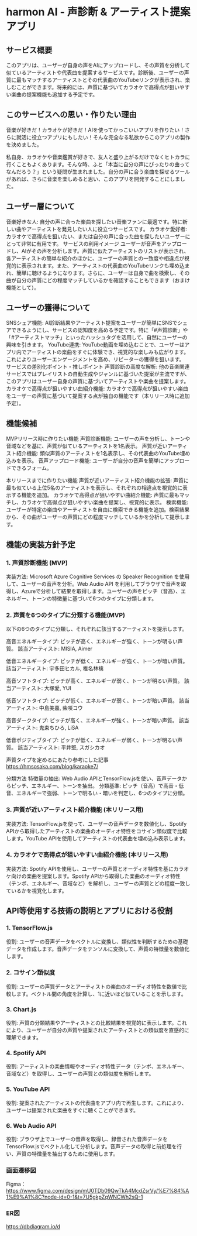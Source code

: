 # harmon AI - 声診断 & アーティスト提案アプリ
## サービス概要
このアプリは、ユーザーが自身の声をAIにアップロードし、その声質を分析して似ているアーティストや代表曲を提案するサービスです。診断後、ユーザーの声質に最もマッチするアーティストとその代表曲のYouTubeリンクが表示され、楽しむことができます。将来的には、声質に基づいてカラオケで高得点が狙いやすい楽曲の提案機能も追加する予定です。

## このサービスへの思い・作りたい理由
音楽が好きだ！カラオケが好きだ！AIを使ってかっこいいアプリを作りたい！さらに就活に役立つアプリにもしたい！そんな完全なる私欲からこのアプリの製作を決めました。

私自身、カラオケや音楽鑑賞が好きで、友人と盛り上がるだけでなくヒトカラに行くこともよくあります。そんな時、ふと「本当に自分の声にぴったりの曲ってなんだろう？」という疑問が生まれました。自分の声に合う楽曲を探せるツールがあれば、さらに音楽を楽しめると思い、このアプリを開発することにしました。

## ユーザー層について
音楽好きな人: 自分の声に合った楽曲を探したい音楽ファンに最適です。特に新しい曲やアーティストを発見したい人に役立つサービスです。
カラオケ愛好者: カラオケで高得点を狙いたい、または自分の声に合った曲を探したいユーザーにとって非常に有用です。
サービスの利用イメージ
ユーザーが音声をアップロードし、AIがその声を分析します。声質に似たアーティストのリストが表示され、各アーティストの簡単な紹介のほかに、ユーザーの声質との一致度や相違点が視覚的に表示されます。また、アーティストの代表曲のYouTubeリンクも埋め込まれ、簡単に聴けるようになります。さらに、ユーザーは自身で曲を検索し、その曲が自分の声質にどの程度マッチしているかを確認することもできます（おまけ機能として）。

## ユーザーの獲得について
SNSシェア機能: AI診断結果やアーティスト提案をユーザーが簡単にSNSでシェアできるようにし、サービスの認知度を高める予定です。特に「#声質診断」や「#アーティストマッチ」といったハッシュタグを活用して、自然にユーザーの興味を引きます。
YouTube連携: YouTube動画を埋め込むことで、ユーザーはアプリ内でアーティストの楽曲をすぐに体験でき、視覚的な楽しみも広がります。これによりユーザーエンゲージメントを高め、リピーターの獲得を狙います。
サービスの差別化ポイント・推しポイント
声質診断の高度な解析: 他の音楽関連サービスではプレイリストの自動生成やジャンルに基づいた提案が主流ですが、このアプリはユーザー自身の声質に基づいてアーティストや楽曲を提案します。
カラオケで高得点が狙いやすい曲紹介機能: カラオケで高得点が狙いやすい楽曲をユーザーの声質に基づいて提案する点が独自の機能です（本リリース時に追加予定）。

## 機能候補
MVPリリース時に作りたい機能
声質診断機能: ユーザーの声を分析し、トーンや音域などを基に、声質が似ているアーティストを1名表示。
声質が近いアーティスト紹介機能: 類似声質のアーティストを1名表示し、その代表曲のYouTube埋め込みを表示。
音声アップロード機能: ユーザーが自分の音声を簡単にアップロードできるフォーム。

本リリースまでに作りたい機能
声質が近いアーティスト紹介機能の拡張: 声質に最も似ている上位5名のアーティストを表示し、それぞれの相違点を視覚的に表示する機能を追加。
カラオケで高得点が狙いやすい曲紹介機能: 声質に最もマッチし、カラオケで高得点が狙いやすい楽曲を提案し、視覚的に表示。
検索機能: ユーザーが特定の楽曲やアーティストを自由に検索できる機能を追加。検索結果から、その曲がユーザーの声質にどの程度マッチしているかを分析して提示します。

## 機能の実装方針予定
### 1. 声質診断機能 (MVP)
実装方法: Microsoft Azure Cognitive Services の Speaker Recognition を使用して、ユーザーの音声を分析。Web Audio API を利用してブラウザで音声を取得し、Azureで分析して結果を取得します。ユーザーの声をピッチ（音高）、エネルギー、トーンの特徴量に基づいて6つのタイプに分類します。

### 2. 声質を6つのタイプに分類する機能(MVP)
以下の6つのタイプに分類し、それぞれに該当するアーティストを提示します。

高音エネルギータイプ: ピッチが高く、エネルギーが強く、トーンが明るい声質。
該当アーティスト: MISIA, Aimer

低音エネルギータイプ: ピッチが低く、エネルギーが強く、トーンが暗い声質。
該当アーティスト: 宇多田ヒカル, 椎名林檎

高音ソフトタイプ: ピッチが高く、エネルギーが弱く、トーンが明るい声質。
該当アーティスト: 大塚愛, YUI

低音ソフトタイプ: ピッチが低く、エネルギーが弱く、トーンが暗い声質。
該当アーティスト: 中島美嘉, 柴咲コウ

高音ダークタイプ: ピッチが高く、エネルギーが強く、トーンが暗い声質。
該当アーティスト: 鬼束ちひろ, LiSA

低音ポジティブタイプ: ピッチが低く、エネルギーが弱く、トーンが明るい声質。
該当アーティスト: 平井堅, スガシカオ

声質タイプを定めるにあたり参考にした記事
https://hmsosaka.com/blog/karaoke7/

分類方法
特徴量の抽出: Web Audio APIとTensorFlow.jsを使い、音声データからピッチ、エネルギー、トーンを抽出。
分類基準: ピッチ（音高）で高音・低音、エネルギーで強弱、トーンで明るい・暗いを判定し、6つのタイプに分類。


### 3. 声質が近いアーティスト紹介機能 (本リリース用)
実装方法: TensorFlow.jsを使って、ユーザーの音声データを数値化し、Spotify APIから取得したアーティストの楽曲のオーディオ特性をコサイン類似度で比較します。YouTube APIを使用してアーティストの代表曲を埋め込み表示します。

### 4. カラオケで高得点が狙いやすい曲紹介機能 (本リリース用)
実装方法: Spotify APIを使用し、ユーザーの声質とオーディオ特性を基にカラオケ向けの楽曲を提案します。Spotify APIから取得した楽曲のオーディオ特性（テンポ、エネルギー、音域など）を解析し、ユーザーの声質とどの程度一致しているかを視覚化します。


## API等使用する技術の説明とアプリにおける役割

### 1. TensorFlow.js
役割: ユーザーの音声データをベクトルに変換し、類似性を判断するための基礎データを作成します。音声データをテンソルに変換して、声質の特徴量を数値化します。
### 2. コサイン類似度
役割: ユーザーの声質データとアーティストの楽曲のオーディオ特性を数値で比較します。ベクトル間の角度を計算し、1に近いほど似ていることを示します。
### 3. Chart.js
役割: 声質の分類結果やアーティストとの比較結果を視覚的に表示します。これにより、ユーザーが自分の声質や提案されたアーティストとの類似度を直感的に理解できます。
### 4. Spotify API
役割: アーティストの楽曲情報やオーディオ特性データ（テンポ、エネルギー、音域など）を取得し、ユーザーの声質との類似度を解析します。
### 5. YouTube API
役割: 提案されたアーティストの代表曲をアプリ内で再生します。これにより、ユーザーは提案された楽曲をすぐに聴くことができます。
### 6. Web Audio API
役割: ブラウザ上でユーザーの音声を取得し、録音された音声データをTensorFlow.jsでベクトル化して分析します。音声データの取得と前処理を行い、声質の特徴量を抽出するために使用します。

### 画面遷移図
Figma：https://www.figma.com/design/mU0TDb09QwTkA4McdZsrVy/%E7%84%A1%E9%A1%8C?node-id=0-1&t=7U5gkpZqWNCWh2sQ-1

### ER図
https://dbdiagram.io/d